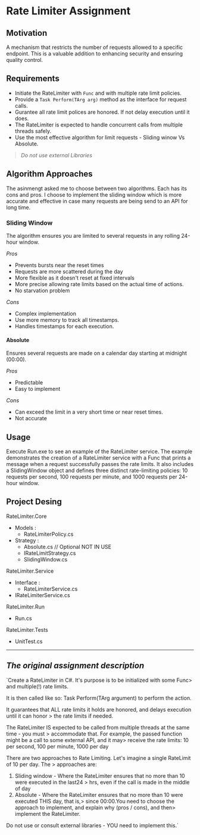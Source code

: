 
# Rate Limiter Assignment

## Motivation 
A mechanism that restricts the number of requests allowed to a specific endpoint. 
This is a valuable addition to enhancing security and ensuring quality control.

## Requirements
- Initiate the RateLimiter with `Func` and with multiple rate limit policies.
- Provide a `Task Perform(TArg arg)` method as the interface for request calls.
- Gurantee all rate limit polices are honored. If not delay execution until it does.
- The RateLimiter is expected to handle concurrent calls from multiple threads safely.
- Use the most effective algorithm for limit requests - Sliding winow Vs Absolute.

> *Do not use external Libraries*


## Algorithm Approaches

The asinmengt asked me to choose between two algorithms. Each has its cons and pros.
I choose to implement the sliding window which is more accurate and effective in case many requests
are being send to an API for long time.

### Sliding Window
The algorithm ensures you are limited to several requests in any rolling 24-hour window.

*Pros*
- Prevents bursts near the reset times
- Requests are more scattered during the day
- More flexible as it doesn't reset at fixed intervals
- More precise allowing rate limits based on the actual time of actions.
- No starvation problem

*Cons*
- Complex implementation
- Use more memory to track all timestamps.
- Handles timestamps for each execution.

#### Absolute
Ensures several requests are made on a calendar day starting at midnight (00:00).

*Pros*
- Predictable
- Easy to implement

*Cons*
- Can exceed the limit in a very short time or near reset times.
- Not accurate

## Usage
Execute Run.exe to see an example of the RateLimiter service.
The example demonstrates the creation of a RateLimiter service with a Func that prints a message when a request successfully passes the rate limits. 
It also includes a SlidingWindow object and defines three distinct rate-limiting policies: 10 requests per second, 100 requests per minute, and 1000 requests per 24-hour window.

## Project Desing
RateLimiter.Core
- Models :
    - RateLimiterPolicy.cs
- Strategy :
    - Absolute.cs               // Optional NOT IN USE
    - IRateLimitStrategy.cs
    - SlidingWindow.cs

RateLimiter.Service
- Interface :
    - RateLimiterService.cs
- IRateLimiterService.cs

RateLimiter.Run
- Run.cs

RateLimiter.Tests 
- UnitTest.cs

---

## *The original assignment description*
`Create a RateLimiter in C#.
It's purpose is to be initialized with some Func> and multiple(!) rate limits.

It is then called like so:
Task Perform(TArg argument) to perform the action. 
 
It guarantees that ALL rate limits it holds are honored, and delays execution until it can honor > the rate limits if needed. 
 
The RateLimiter IS expected to be called from multiple threads at the same time - you must > accommodate that. For example, the passed function might be a call to some external API, and it may> receive the rate limits: 10 per second, 100 per minute, 1000 per day
 
There are two approaches to Rate Limiting. Let's imagine a single RateLimit of 10 per day. The > approaches are:
1. Sliding window - Where the RateLimiter ensures that no more than 10 were executed in the last24 > hrs, even if the call is made in the middle of day
2. Absolute - Where the RateLimiter ensures that no more than 10 were executed THIS day, that is,> since 00:00.You need to choose the approach to implement, and explain why (pros / cons), and then> implement the RateLimiter.
 
Do not use or consult external libraries - YOU need to implement this.`
